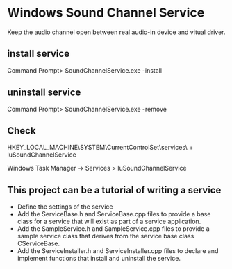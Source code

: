 Windows Sound Channel Service
====
Keep the audio channel open between real audio-in device and vitual driver.


## install service
Command Prompt>  SoundChannelService.exe  -install

## uninstall service
Command Prompt>  SoundChannelService.exe  -remove

## Check 
HKEY_LOCAL_MACHINE\SYSTEM\CurrentControlSet\services\ + luSoundChannelService

Windows Task Manager -> Services  > luSoundChannelService


## This project can be a tutorial of writing a service

- Define the settings of the service
- Add the ServiceBase.h and ServiceBase.cpp files to provide a base class for a service that will exist as part of a service application.
- Add the SampleService.h and SampleService.cpp files to provide a sample service class that derives from the service base class CServiceBase.
- Add the ServiceInstaller.h and ServiceInstaller.cpp files to declare and implement functions that install and uninstall the service.


